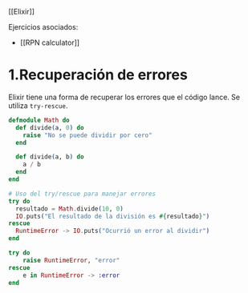 [[Elixir]]

Ejercicios asociados:
+ [[RPN calculator]]

# 1.Recuperación de errores
Elixir tiene una forma de recuperar los errores que el código lance. Se utiliza `try-rescue`.

```elixir
defmodule Math do
  def divide(a, 0) do
    raise "No se puede dividir por cero"
  end

  def divide(a, b) do
    a / b
  end
end

# Uso del try/rescue para manejar errores
try do
  resultado = Math.divide(10, 0)
  IO.puts("El resultado de la división es #{resultado}")
rescue
  RuntimeError -> IO.puts("Ocurrió un error al dividir")
end
```

```elixir
try do
	raise RuntimeError, "error"
rescue 
	e in RuntimeError -> :error
end
```

